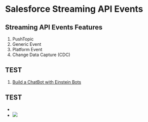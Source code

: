 # Salesforce Streaming API Events

## Streaming API Events Features
<ol type="1">
<li>PushTopic</li>
<li>Generic Event</li>
<li>Platform Event</li>
<li>Change Data Capture (CDC)</li>
</ol>



## TEST
<ol type="1">
<li><a href="https://success.salesforce.com/sessions?eventId=a1Q3A00001XoCSUUA3#/session/a2q3A000001WVLyQAO" target="_blank" alt="Build a ChatBot with Einstein Bots">Build a ChatBot with Einstein Bots</a></li>
</ol>

## TEST
<ul>
<li></li>
<li><img src="supportedimages/118.png"/></li>
</ul>

